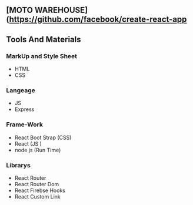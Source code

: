 ## [MOTO WAREHOUSE] (https://github.com/facebook/create-react-app

## Tools And Materials
  ### MarkUp and Style Sheet
  - HTML 
  - CSS
  ### Langeage
  - JS
  - Express
  ### Frame-Work
  - React Boot Strap (CSS)
  - React (JS )
  - node js (Run Time)
  ### Librarys
  - React Router
  - React Router Dom
  - React Firebse Hooks
  - React Custom Link

